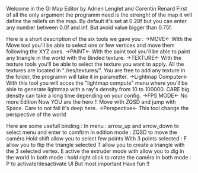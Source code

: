 Welcome in the Gl Map Editor by Adrien Lenglet and Corentin Renard
First of all the only argument the programm need is the strenght of the map
it will define the reliefs on the map. By default it's set at 0.28f but
you can enter any number between 0.0f and inf. But avoid value bigger than 0.75f.

Here is a short description of the six tools we gave you :
                    ->MOVE<-
With the Move tool you'll be able to select one or few vertices
and move them following the XYZ axes.
                    ->PAINT<-
With the paint tool you'll be able to paint any triangle in the world
with the Binded texture.
                   ->TEXTURE<-
With the texture tools you'll be able to select the texture you want to
apply. All the textures are located in "./res/textures/". You are free
to add any texture in the folder, the programm will take it in parametter.
                ->Lightmap Computer<-
With this tool you will acces the "lightmap compute" menu where you'll be able
to generate lightmap with a ray's density from 10 to 100000. CARE big density
can take a long time depending on your config.
                    ->FPS MODE<-
No more Edition Now YOU are the hero !! Move with ZQSD and jump with Space.
Care to not fall it's deep here.
                    ->Perspective<-
This tool change the perspective of the world


Here are some usefull binding : 
In menu : arrow_up and arrow_down to select menu and enter to comfirm
In edition mode : ZQSD to move the caméra
                  Hold shift allow you to select few points
                  With 3 points selected :
                        F allow you to flip the triangle selected
                        T allow you to create a triangle with the 3 selected vertex.
                  E active the extruder mode with allow you to dig in the world
In both mode : hold right click to rotate the caméra
In both mode : P to activate/desactivate UI
But most important Have fun !!
